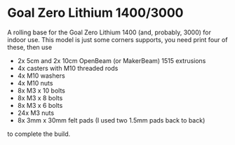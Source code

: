 # Goal Zero Lithium 1400/3000
A rolling base for the Goal Zero Lithium 1400 (and, probably, 3000)
for indoor use.  This model is just some corners supports, you need print
four of these, then use 

- 2x 5cm and 2x 10cm OpenBeam (or MakerBeam) 1515 extrusions
- 4x casters with M10 threaded rods
- 4x M10 washers
- 4x M10 nuts
- 8x M3 x 10 bolts
- 8x M3 x 8 bolts
- 8x M3 x 6 bolts
- 24x M3 nuts
- 8x 3mm x 30mm felt pads (I used two 1.5mm pads back to back)

to complete the build.
